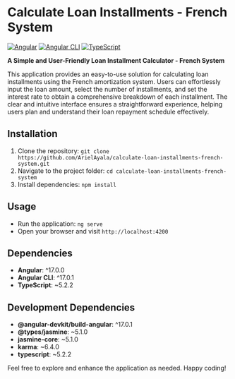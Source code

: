 # Calculate Loan Installments - French System

[![Angular](https://img.shields.io/badge/Angular-17.0.0-red)](https://angular.io/)
[![Angular CLI](https://img.shields.io/badge/Angular%20CLI-17.0.1-blue)](https://cli.angular.io/)
[![TypeScript](https://img.shields.io/badge/TypeScript-5.2.2-blue)](https://www.typescriptlang.org/)

**A Simple and User-Friendly Loan Installment Calculator - French System**

This application provides an easy-to-use solution for calculating loan installments using the French amortization system. Users can effortlessly input the loan amount, select the number of installments, and set the interest rate to obtain a comprehensive breakdown of each installment. The clear and intuitive interface ensures a straightforward experience, helping users plan and understand their loan repayment schedule effectively.

## Installation

1. Clone the repository: `git clone https://github.com/ArielAyala/calculate-loan-installments-french-system.git`
2. Navigate to the project folder: `cd calculate-loan-installments-french-system`
3. Install dependencies: `npm install`

## Usage

- Run the application: `ng serve`
- Open your browser and visit `http://localhost:4200`

## Dependencies

- **Angular**: ^17.0.0
- **Angular CLI**: ^17.0.1
- **TypeScript**: ~5.2.2

## Development Dependencies

- **@angular-devkit/build-angular**: ^17.0.1
- **@types/jasmine**: ~5.1.0
- **jasmine-core**: ~5.1.0
- **karma**: ~6.4.0
- **typescript**: ~5.2.2

Feel free to explore and enhance the application as needed. Happy coding!
